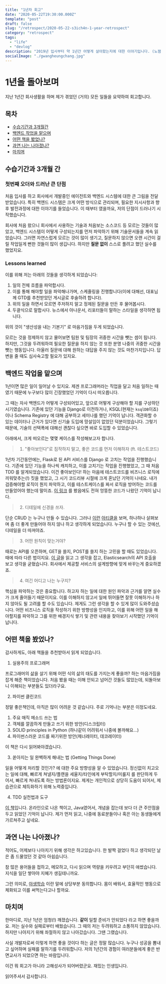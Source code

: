 ```yaml
---
title: "1년차 회고"
date: "2020-05-22T19:30:00.000Z"
template: "post"
draft: false
slug: "/retrospect/2020-05-22-s3ich4n-1-year-retrospect"
category: "retrospect"
tags:
  - "life"
  - "devlog"
description: "2019년 입사부터 약 1년간 어떻게 살아왔는지에 대한 이야기입니다. (노잼)"
socialImage: "./gwangheungchang.jpg"
---
```


# 1년을 돌아보며

지난 1년간 회사생활을 하며 제가 겪었던 (거의) 모든 일들을 요약하여 회고합니다.

## 목차

- [수습기간과 3개월간](#수습기간과-3개월-간)
- [백엔드 작업을 맡으며](#백엔드-작업을-맡으며)
- [어떤 책을 봤었나?](#어떤-책을-봤었나?)
- [과연 나는 나아졌나?](#과연-나는-나아졌나)
- [마치며](#마치며)

## 수습기간과 3개월 간

### 첫번째 오더와 드러난 큰 단점

처음 입사를 하고 회사에서 개발중인 에이전트와 백엔드 시스템에 대한 큰 그림을 전달받았습니다. 특히 백엔드 시스템은 크게 어떤 방식으로 관리되며, 필요한 지시사항과 향후 발전과정에 대한 이야기를 들었습니다. 이 때부터 였을까요, 저의 단점이 드러나기 시작했습니다.

회사에 처음 왔으니 회사에서 사용하는 기술과 처음보는 소스코드 등 모르는 것들이 많았고, 백엔드 시스템이 어떻게 구성되는지를 먼저 파악하기 위해 기술문서들을 계속 읽었습니다. 그러면 자연스럽게 모르는 것이 많이 생기고, 질문하지 않으면 오랜 시간이 걸릴 작업일게 뻔한 것들이 많이 생깁니다. 하지만 **질문 없이** 스스로 풀려고 했던 실수를 했었지요.

### Lessons learned

이를 위해 저는 아래의 것들을 생각하게 되었습니다:

1. 일의 전체 흐름을 파악합시다.
2. 이를 통해 해야할 일을 파악해나가며, 스케줄링을 진행합니다(이에 대해선, 대표님께 GTD를 추천받았던 게시글로 후술하려 합니다).
3. 위의 일을 하면서 모르면 주저하지 말고 정제된 질문을 만든 후 물어봅시다.
4. 두괄식으로 말합시다. 뉴스에서 아나운서, 리포터들이 말하는 스타일을 생각하면 됩니다.

위의 것이 "생산성을 내는 기본기" 로 마음가짐을 두게 되었습니다.

모르는 것을 정제하지 않고 물어보면 팀원 및 팀장의 귀중한 시간을 뺏는 셈이 됩니다. 하지만, 그것을 두려워하여 필요한 질문을 하지 않는 것 또한 분명 나중의 귀중한 시간을 뺏는 행동입니다. 아울러 질문에 대해 원하는 대답을 주지 않는 것도 마찬가지입니다. 답변을 줄 때도 심사숙고할 필요가 있지요.

## 백엔드 작업을 맡으며

1년이면 많은 일이 일어날 수 있지요. 제겐 프로그래머라는 직업을 달고 처음 일하는 때였기 때문에 누구보다 많이 긴장했었던 기억이 다시 떠오릅니다.

그 때는 자사 백엔드가 어떻게 구성되어있고, 앞으로 어떻게 구상해야 할 지를 구상하던 시기였습니다. 기존에 있던 기능을 Django로 이전하거나, KSQL(현재는 `ksqlDB`이죠) 이나 Schema Registry 에 대해 공부하고 세미나를 했던 기억이 납니다. 객관화할 수 있는 데이터나 근거가 있다면 신기술 도입에 망설임이 없었던 덕분이었습니다. 그렇기 때문에, 기술의 선택폭에 대해선 괜찮다 싶으면 바로 도입할 수 있었습니다.

아래에서, 크게 떠오르는 몇몇 케이스를 작성해보고자 합니다.

> 1. "좋아보인다"로 짐작하지 말고, 좋은 코드를 먼저 이해하자 (ft. 테스트코드)

1년차 기간동안에는, Flask로 된 API 서비스를 Django 로 고치는 작업을 진행했습니다. 기존에 있던 기능을 하나씩 캐치하고, 이를 고치기는 작업을 진행했었고, 그 때 처음 TDD 를 알게되었습니다.
이건 좋아보인다! 하는 마음에 테스트코드를 비즈니스 로직에 끼워맞추는(!) 짓을 했었고, 그 시기 코드리뷰 시절에 크게 혼났던 기억이 나네요.
내가 검증해야할 로직이 뭔지 파악하고, 이를 테스트케이스를 짜서 로직을 방어하는 코드를 만들었어야 했는데 말이죠. [이 링크](https://meetup.toast.com/posts/174) 를 봤음에도 전혀 엉뚱한 코드가 나왔던 기억이 납니다.

> 2. 디테일에 신경을 쓰자.

단순 CRUD 는 누구나 만들 수 있습니다. 그러나 [이런](https://itsnothingg.medium.com/%EC%98%A4-%EC%9D%B4%EB%9F%B0-%EB%8B%B9%EC%8B%A0%EC%9D%B4-%EB%A7%8C%EB%93%A0-api-%EC%A2%80-%EB%B3%B4%EC%84%B8%EC%9A%94-98877936b10c) [아티클을](https://engineering.linecorp.com/ko/blog/document-engineering-api-documentation/) 보며, 하나하나 살펴보며 좀 더 좋게 만들어야 하지 않나 하고 생각하게 되었습니다. 누구나 할 수 있는 것에선, 디테일을 더 따져야죠.

> 3. 어떤 원칙이 맞는거야?

때로는 API를 오픈하며, GET을 쓸지, POST를 쓸지 하는 고민을 할 때도 있었습니다. 때에 따라 다른 법이지요. [이 글](https://homoefficio.github.io/2019/12/25/GET%EC%9D%B4%EB%83%90-POST%EB%83%90-%EA%B7%B8%EA%B2%83%EC%9D%B4-%EB%AC%B8%EC%A0%9C%EB%A1%9C%EB%8B%A4/)을 읽고 그 생각을 잡고, Elasticsearch의 API 호출을 보고 생각을 굳혔습니다. 회사에서 제공할 서비스의 설계방향에 맞게 바꾸는게 중요하겠죠.

> 4. 여긴 어디고 나는 누구지?

핵심을 파악하는 것은 중요합니다. 하고자 하는 일에 대한 원인 파악과 근거를 알면 실수가 크게 줄어들기 때문이지요. 이를 이해하지 않고서 일에 뛰어들면 잘못 이해하거나 하지 않아도 될 고려를 할 수도 있습니다. 제게도 그런 생각을 할 수 있게 많이 도와주셨습니다. 어떤 비즈니스 로직을 작성하기 위한 방향성을 인지하고, 이를 위해 어떤 일을 해야할지를 파악하고 그를 위한 배경지식 쌓기 및 관련 내용을 찾아보기 시작했던 기억이 납니다.

## 어떤 책을 봤었나?

감사하게도, 아래 책들을 추천받아서 읽게 되었습니다.

1. 실용주의 프로그래머

프로그래머의 삶을 살기 위해 어떤 식의 삶의 태도를 가지는게 좋을까? 하는 마음가짐을 잡게 해준 책이었습니다. 처음 봤을 때는 이해 안되고 넘어간 것들도 많았는데, 되돌아보니 이해되는 부분들도 있더라구요.

2. 파이썬 클린코드

정말 좋은책인데, 아직은 많이 어려운 것 같습니다. 주로 기억나는 부분은 이정도네요.

1. 주요 매직 메소드 쓰는 법
2. 객체를 깔끔하게 만들고 쓰기 위한 방안(디스크립터)
3. SOLID principles in Python (하나같이 어려워서 나중에 볼까해요...)
4. 파이썬스러운 코드를 짜기위한 방안(제너레이터, 데코레이터)

이 책은 다시 읽어봐야겠습니다.

3. 쏟아지는 일 완벽하게 해내는 법 (Getting Things Done)

일을 어떻게 처리할 것인가? 에 대한 주요 방향성을 알 수 있었습니다. 정신없이 치고오는 일에 대해, 빠르게 쳐낼지/플랜을 세울지/타인에게 부탁할지/미룰지 를 판단하게 두어서, 빠르게 쳐내도록 하는 방법론이지요. 제게는 개인적으로 상당히 도움이 되어서, 제 습관으로 체득화하기 위해 노력중입니다.

4. TDD 실천법과 도구

[이 책](https://repo.yona.io/doortts/blog/issue/1)입니다. 온라인으로 나온 책이고, Java였어서, 개념을 잡는데 보다 더 큰 주안점을 두고 읽었던 기억이 납니다. 제가 먼저 읽고, 나중에 동료분들이나 혹은 아는 동생들에게 가르쳐주고 싶네요.

## 과연 나는 나아졌나?

적어도, 어제보다 나아지기 위해 생각은 하고있습니다. 한 발짝 걸었다 하고 생각되던 날은 좀 드물었던 것 같아 아쉽습니다.

참 많은 용어들을 접하고, 메모하고, 다시 읽으며 역량을 키우려고 부던히 애썼습니다. 지식을 일단 쌓아야 지혜가 생길테니까요.

그런 의미로, [야생학습](https://www.popit.kr/%ED%8F%89%EB%B2%94%ED%95%9C-%EA%B0%9C%EB%B0%9C%EC%9E%90-%EA%B7%B8-%EC%9D%B4%EC%83%81%EC%9D%B4-%EB%90%98%EA%B8%B0-%EC%9C%84%ED%95%9C-%EC%95%BC%EC%83%9D-%ED%95%99%EC%8A%B5-%EB%B9%84%EA%B2%B0) 이란 말에 상당부분 동의합니다. 몸이 배워서, 효율적인 행동으로 체화되고 이를 써먹는다고나 할까요.

## 마치며

한마디로, 지난 1년은 엄청(!) 깨졌습니다. **같이** 일할 준비가 안되었다 라고 하면 좋을까요. 저는 실수와 실패로부터 배웠습니다. 그 때의 저는 두려워하고 소통하지 않았습니다. 하지만 나아지기 위해 좌절하지 않고 나아갔습니다. 그땐 그랬습니다.

사실 개발자로써 이렇게 하면 좋을 것이다 하는 글은 정말 많습니다. 누구나 성공을 뽐내고 싶어하며 실패를 말하기를 두려워합니다. 저의 1년간의 경험이 여러분들에게 좋은 반면교사가 되었으면 하는 바람입니다.

이건 뭐 회고가 아니라 고해성사가 되어버렸군요. 재밌는 인생입니다.

읽어주셔서 감사합니다.
